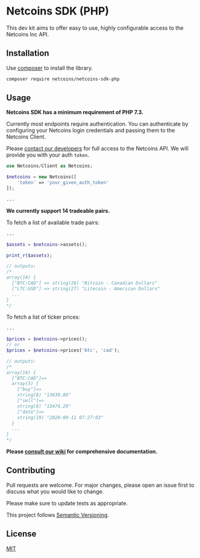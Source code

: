# Netcoins SDK (PHP)

This dev kit aims to offer easy to use, highly configurable access to the Netcoins Inc API.

## Installation

Use [composer](https://getcomposer.org/download/) to install the library.

```bash
composer require netcoins/netcoins-sdk-php
```

## Usage

**Netcoins SDK has a minimum requirement of PHP 7.3.**

Currently most endpoints require authentication. You can authenticate by configuring your Netcoins login credentials and passing them to the Netcoins Client.

Please [contact our developers](#) for full access to the Netcoins API. We will provide you with your auth `token`.

```php
use Netcoins/Client as Netcoins;

$netcoins = new Netcoins([
    'token' => 'your_given_auth_token'
]);

...
```

**We currently support 14 tradeable pairs.**

To fetch a list of available trade pairs:

```php
...

$assets = $netcoins->assets();

print_r($assets);

// outputs:
/*
array(14) {
  ["BTC:CAD"] => string(26) "Bitcoin - Canadian Dollars"
  ["LTC:USD"] => string(27) "Litecoin - American Dollars"
  ...
}
*/
```

To fetch a list of ticker prices:

```php
...

$prices = $netcoins->prices();
// or
$prices = $netcoins->prices('btc', 'cad');

// outputs:
/*
array(14) {
  ["BTC:CAD"]=>
  array(3) {
    ["buy"]=>
    string(8) "13639.86"
    ["sell"]=>
    string(8) "13474.29"
    ["date"]=>
    string(19) "2020-09-11 07:27:03"
  }
  ...
}
*/
```

**Please [consult our wiki](https://github.com/netcoins/netcoins-sdk-php/wiki) for comprehensive documentation.**

## Contributing
Pull requests are welcome. For major changes, please open an issue first to discuss what you would like to change.

Please make sure to update tests as appropriate.

This project follows [Semantic Versioning](https://semver.org/spec/v2.0.0.html).

## License
[MIT](https://choosealicense.com/licenses/mit/)

